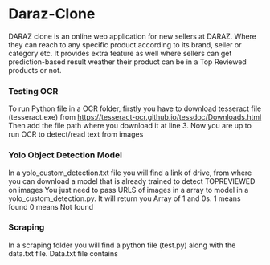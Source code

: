 # Daraz-Clone
DARAZ clone is an online web application for new sellers at DARAZ. Where they can reach to any specific product according to its brand, seller or category etc. 
It provides extra feature as well where sellers can get prediction-based result weather their product can be in a Top Reviewed products or not.

### Testing OCR
To run Python file in a OCR folder, firstly you have to download tesseract file (tesseract.exe) from https://tesseract-ocr.github.io/tessdoc/Downloads.html
Then add the file path where you download it at line 3.
Now you are up to run OCR to detect/read text from images 

### Yolo Object Detection Model
In a yolo_custom_detection.txt file you will find a link of drive, from where you can download a model that is already trained to detect TOPREVIEWED on images 
You just need to pass URLS of images in a array to model in a yolo_custom_detection.py. It will return you Array of 1 and 0s. 1 means found 0 means Not found

### Scraping 
In a scraping folder you will find a python file (test.py) along with the data.txt file. Data.txt file contains <script> tags of window.pageview. Pass script tags of products (you  want to scrap) in data.txt. Then execute a python file. Products, Brands and Sellers will be scraped in csv files of Dataset folder 
  In case of error or no products added in file, do check your path in pyhton file 
  
 
  
 ### Web App
  I have shared the published folder of my web app, to run it you can deploy it to any server using filezilla. 
  For code base, you can check Models folder in App folder App>>Model
